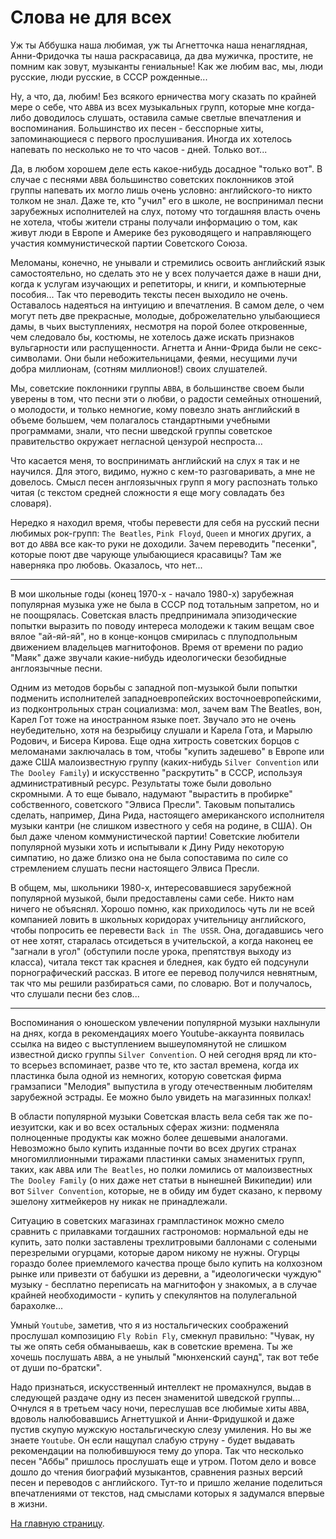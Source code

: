 # Слова не для всех

Уж ты Аббушка наша любимая, уж ты Агнетточка наша ненаглядная,
Анни-Фридочка ты наша раскрасавица, да два мужичка, простите, не помним как зовут,
музыканты гениальные! Как же любим вас, мы, люди русские, люди русские, в СССР
рожденные...

Ну, а что, да, любим! Без всякого ерничества могу сказать по крайней мере о себе, 
что `ABBA` из всех музыкальных групп, которые мне когда-либо доводилось слушать,
оставила самые светлые впечатления и воспоминания. Большинство их песен - 
бесспорные хиты, запоминающиеся с первого прослушивания. Иногда их хотелось напевать 
по несколько не то что часов - дней. Только вот...

Да, в любом хорошем деле есть какое-нибудь досадное "только вот". В случае с песнями `ABBA` 
большинство советских поклонников этой группы напевать их могло лишь очень условно: 
английского-то никто толком не знал. Даже те, кто "учил" его в школе, не воспринимал 
песни зарубежных исполнителей на слух, потому что тогдашняя власть очень не хотела,
чтобы жители страны получали информацию о том, как живут люди в Европе и Америке без
руководящего и направляющего участия коммунистической партии Советского Союза.

Меломаны, конечно, не унывали и стремились освоить английский язык самостоятельно, но
сделать это не у всех получается даже в наши дни, когда к услугам изучающих и
репетиторы, и книги, и компьютерные пособия... Так что переводить тексты песен выходило не очень.
Оставалось надеяться на интуицию и впечатления. В самом деле, о чем могут петь две прекрасные, молодые,
доброжелательно улыбающиеся дамы, в чьих выступлениях, несмотря на порой более откровенные, чем следовало бы,
костюмы, не хотелось даже искать признаков вульгарности или распущенности. 
Агнетта и Анни-Фрида были не секс-символами. Они были небожительницами, феями, 
несущими лучи добра миллионам, (сотням миллионов!) своих слушателей.

Мы, советские поклонники группы `ABBA`, в большинстве своем были уверены в том, что песни эти
о любви, о радости семейных отношений, о молодости, и только немногие, кому повезло знать английский 
в объеме большем, чем полагалось стандартными учебными программами, знали, что песни
шведской группы советское правительство окружает негласной цензурой неспроста...

Что касается меня, то воспринимать английский на слух я так и не научился. Для этого, видимо, нужно с кем-то разговаривать, а мне не довелось. Смысл песен англоязычных групп я могу распознать только 
читая (с текстом средней сложности я еще могу совладать без словаря). 

Нередко я находил время, чтобы перевести для себя на русский песни любимых рок-групп: `The Beatles`, `Pink Floyd`, `Queen` и многих других, а вот до `ABBA` все как-то руки не доходили. Зачем переводить "песенки", которые поют две чарующе улыбающиеся красавицы? Там же наверняка про любовь. Оказалось, что нет...

---

В мои школьные годы (конец 1970-х - начало 1980-х) зарубежная популярная музыка уже не была в СССР под тотальным запретом, но и не поощрялась. Советская власть предпринимала эпизодические попытки выразить по поводу интереса молодежи к таким вещам свое вялое "ай-яй-яй", но в конце-концов смирилась с плуподпольным движением владельцев магнитофонов. Время от времени по радио "Маяк" даже звучали какие-нибудь идеологически безобидные англоязычные песни. 

Одним из методов борьбы с западной поп-музыкой были попытки подменить исполнителей западноевропейских  восточноевропейскими, из подконтрольных стран социализма: мол, зачем вам The Beatles, вон, Карел Гот тоже на иностранном языке поет. Звучало это не очень неубедительно, хотя на безрыбицу слушали и Карела Гота, и Марылю Родович, и Бисера Кирова. Еще одна хитрость советских борцов с меломанами заключалась в том, чтобы "купить задешево" в Европе или даже США малоизвестную группу  (каких-нибудь `Silver Convention` или `The Dooley Family`) и искусственно "раскрутить" в СССР, используя административный ресурс. Результаты тоже были довольно скромными. А то еще бывало, надумают "вырастить в пробирке" собственного, советского "Элвиса Пресли". Таковым попытались сделать, например, Дина Рида, настоящего американского исполнителя музыки кантри (не слишком известного у себя на родине, в США). Он был даже членом коммунистической партии! Cоветские любители популярной музыки хоть и испытывали к Дину Риду некоторую симпатию, но даже близко она не была сопоставима по силе со стремлением слушать песни настоящего Элвиса Пресли.

В общем, мы, школьники 1980-х, интересовавшиеся зарубежной популярной музыкой, были предоставлены сами себе. Никто нам ничего не объяснял. Хорошо помню, как приходилось чуть ли не всей компанией ловить в школьных коридорах учительницу английского, чтобы попросить ее перевести `Back in The USSR`. Она, догадавшись чего от нее хотят, старалась отсидеться в учительской, а когда наконец ее "загнали в угол" (обступили после урока, препятствуя выходу из класса), читала текст так краснея и бледнея, как будто ей подсунули порнографический рассказ. В итоге ее перевод  получился невнятным, так что мы решили разбираться сами, по словарю. Вот и получалось, что слушали песни без слов...

---

Воспоминания о юношеском увлечении популярной музыки нахлынули на днях, когда в рекомендациях моего Youtube-аккаунта появилась ссылка на видео с выступлением вышеупомянутой не слишком известной диско группы `Silver Convention`. О ней сегодня вряд ли кто-то всерьез вспоминает, разве что те, кто застал времена, когда их пластинка была одной из немногих, которую советская фирма грамзаписи "Мелодия" выпустила в угоду отечественным любителям зарубежной эстрады. Ее можно было увидеть на магазинных полках!

В области популярной музыки Советская власть вела себя так же по-иезуитски,  как и во всех остальных сферах жизни: подменяла полноценные продукты как можно более дешевыми аналогами. Невозможно было купить изданные почти во всех других странах многомиллионными тиражами пластинки самых знаменитых групп, таких, как `ABBA` или `The Beatles`, но полки ломились от малоизвестных `The Dooley Family` (о них даже нет статьи в нынешней Википедии) или вот `Silver Convention`, которые, не в обиду им будет сказано, к первому эшелону хитмейкеров ну никак не принадлежали. 

Ситуацию в советских магазинах грампластинок можно смело сравнить с прилавками тогдашних гастрономов: нормальной еды не купить, зато полки заставлены трехлитровыми баллонами с солеными перезрелыми огурцами, которые даром никому не нужны. Огурцы гораздо более приемлемого качества проще было купить на колхозном рынке или привезти от бабушки из деревни, а "идеологически чуждую" музыку - бесплатно переписать на магнитофон у знакомых, а в случае крайней необходимости - купить у спекулянтов на полулегальной барахолке...

Умный `Youtube`, заметив, что я из ностальгических соображений прослушал композицию `Fly Robin Fly`, смекнул правильно: "Чувак, ну ты же опять себя обманываешь, как в советские времена. Ты же хочешь послушать `ABBA`, а не унылый "мюнхенский саунд", так вот тебе от души по-братски". 

Надо признаться, искусственный интеллект не промахнулся, выдав в следующей раздаче одну из песен знаменитой шведской группы... Очнулся я в третьем часу ночи, переслушав все любимые хиты `ABBA`, вдоволь налюбовавшись Агнеттушкой и Анни-Фридушкой и даже пустив скупую мужскую ностальгическую слезу умиления. Но вы же знаете `Youtube`. Он если нащупал слабую струну - будет выдавать рекомендации на полюбившуюся тему до упора. Так что несколько песен "Аббы" пришлось прослушать еще и утром. Потом дело и вовсе дошло до чтения биографий музыкантов, сравнения разных версий песен и переводов с английского. Тут-то и пришло желание поделиться впечатлениями от текстов, над смыслами которых я задумался впервые в жизни.

[На главную страницу](/).
